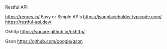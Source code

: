 Restful API

https://reqres.in/
Easy or Simple APIs
https://jsonplaceholder.typicode.com/  
https://restful-api.dev/


Okhttp
https://square.github.io/okhttp/

Gson
https://github.com/google/gson

